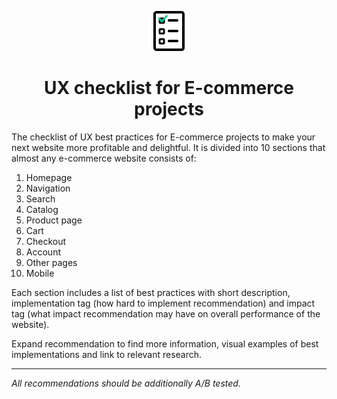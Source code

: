 <p align="center"> 
<img src="https://github.com/vladkyshkan/Ecommerce-UX-Checklist/blob/master/public/favicon.ico">
</p>

<h1 align="center">UX checklist for E-commerce projects</h1>

<p>The checklist of UX best practices for E-commerce projects to make your next website more profitable and delightful. It is divided into 10 sections that almost any e-commerce website consists of:</p>
<ol>
  <li>Homepage</li>
  <li>Navigation</li>
  <li>Search</li>
  <li>Catalog</li>
  <li>Product page</li>
  <li>Cart</li>
  <li>Checkout</li>
  <li>Account</li>
  <li>Other pages</li>
  <li>Mobile</li>
</ol>

<p>Each section includes a list of best practices with short description, implementation tag (how hard to implement recommendation) and impact tag (what impact recommendation may have on overall performance of the website).</p>

<p>Expand recommendation to find more information, visual examples of best implementations and link to relevant research.</p>

___

*All recommendations should be additionally A/B tested.*
